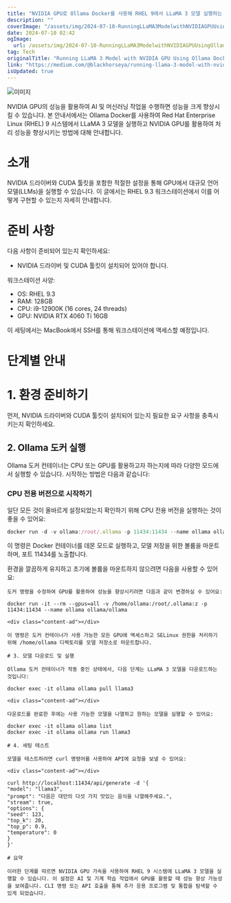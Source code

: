```yaml
---
title: "NVIDIA GPU로 Ollama Docker를 사용해 RHEL 9에서 LLaMA 3 모델 실행하는 방법"
description: ""
coverImage: "/assets/img/2024-07-10-RunningLLaMA3ModelwithNVIDIAGPUUsingOllamaDockeronRHEL9_0.png"
date: 2024-07-10 02:42
ogImage: 
  url: /assets/img/2024-07-10-RunningLLaMA3ModelwithNVIDIAGPUUsingOllamaDockeronRHEL9_0.png
tag: Tech
originalTitle: "Running LLaMA 3 Model with NVIDIA GPU Using Ollama Docker on RHEL 9"
link: "https://medium.com/@blackhorseya/running-llama-3-model-with-nvidia-gpu-using-ollama-docker-on-rhel-9-0504aeb1c924"
isUpdated: true
---
```





![이미지](/assets/img/2024-07-10-RunningLLaMA3ModelwithNVIDIAGPUUsingOllamaDockeronRHEL9_0.png)

NVIDIA GPU의 성능을 활용하여 AI 및 머신러닝 작업을 수행하면 성능을 크게 향상시킬 수 있습니다. 본 안내서에서는 Ollama Docker를 사용하여 Red Hat Enterprise Linux (RHEL) 9 시스템에서 LLaMA 3 모델을 실행하고 NVIDIA GPU를 활용하여 처리 성능을 향상시키는 방법에 대해 안내합니다.

# 소개

NVIDIA 드라이버와 CUDA 툴킷을 포함한 적절한 설정을 통해 GPU에서 대규모 언어 모델(LLMs)을 실행할 수 있습니다. 이 글에서는 RHEL 9.3 워크스테이션에서 이를 어떻게 구현할 수 있는지 자세히 안내합니다.

<div class="content-ad"></div>

# 준비 사항

다음 사항이 준비되어 있는지 확인하세요:

- NVIDIA 드라이버 및 CUDA 툴킷이 설치되어 있어야 합니다.

워크스테이션 사양:

<div class="content-ad"></div>

- OS: RHEL 9.3
- RAM: 128GB
- CPU: i9-12900K (16 cores, 24 threads)
- GPU: NVIDIA RTX 4060 Ti 16GB

이 세팅에서는 MacBook에서 SSH를 통해 워크스테이션에 액세스할 예정입니다.

# 단계별 안내

# 1. 환경 준비하기

<div class="content-ad"></div>

먼저, NVIDIA 드라이버와 CUDA 툴킷이 설치되어 있는지 필요한 요구 사항을 충족시키는지 확인하세요.

## 2. Ollama 도커 실행

Ollama 도커 컨테이너는 CPU 또는 GPU를 활용하고자 하는지에 따라 다양한 모드에서 실행할 수 있습니다. 시작하는 방법은 다음과 같습니다:

### CPU 전용 버전으로 시작하기

<div class="content-ad"></div>

일단 모든 것이 올바르게 설정되었는지 확인하기 위해 CPU 전용 버전을 실행하는 것이 좋을 수 있어요:

```js
docker run -d -v ollama:/root/.ollama -p 11434:11434 --name ollama ollama/ollama
```

이 명령은 Docker 컨테이너를 데몬 모드로 실행하고, 모델 저장을 위한 볼륨을 마운트하며, 포트 11434를 노출합니다.

환경을 깔끔하게 유지하고 초기에 볼륨을 마운트하지 않으려면 다음을 사용할 수 있어요:

<div class="content-ad"></div>

```shell
도커 명령을 수정하여 GPU를 활용하여 성능을 향상시키려면 다음과 같이 변경하실 수 있어요:

docker run -it --rm --gpus=all -v /home/ollama:/root/.ollama:z -p 11434:11434 --name ollama ollama/ollama

<div class="content-ad"></div>

이 명령은 도커 컨테이너가 사용 가능한 모든 GPU에 액세스하고 SELinux 권한을 처리하기 위해 /home/ollama 디렉토리를 모델 저장소로 마운트합니다.

# 3. 모델 다운로드 및 실행

Ollama 도커 컨테이너가 작동 중인 상태에서, 다음 단계는 LLaMA 3 모델을 다운로드하는 것입니다:

docker exec -it ollama ollama pull llama3

<div class="content-ad"></div>

다운로드를 완료한 후에는 사용 가능한 모델을 나열하고 원하는 모델을 실행할 수 있어요:

docker exec -it ollama ollama list
docker exec -it ollama ollama run llama3

# 4. 세팅 테스트

모델을 테스트하려면 curl 명령어를 사용하여 API에 요청을 보낼 수 있어요:

<div class="content-ad"></div>

curl http://localhost:11434/api/generate -d '{
"model": "llama3",
"prompt": "다음은 대만의 다섯 가지 맛있는 음식을 나열해주세요.",
"stream": true,
"options": {
"seed": 123,
"top_k": 20,
"top_p": 0.9,
"temperature": 0
}
}'

# 요약

이러한 단계를 따르면 NVIDIA GPU 가속을 사용하여 RHEL 9 시스템에 LLaMA 3 모델을 실행할 수 있습니다. 이 설정은 AI 및 기계 학습 작업에서 GPU를 활용할 때 성능 향상 가능성을 보여줍니다. CLI 명령 또는 API 호출을 통해 추가 응용 프로그램 및 통합을 탐색할 수 있게 되었습니다.
```